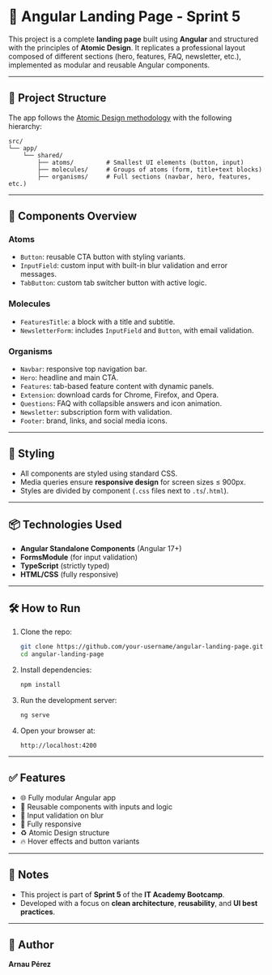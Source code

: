 # 🚀 Angular Landing Page - Sprint 5

This project is a complete **landing page** built using **Angular** and structured with the principles of **Atomic Design**. It replicates a professional layout composed of different sections (hero, features, FAQ, newsletter, etc.), implemented as modular and reusable Angular components.

---

## 🧱 Project Structure

The app follows the [Atomic Design methodology](https://bradfrost.com/blog/post/atomic-web-design/) with the following hierarchy:

```
src/
└── app/
    └── shared/
        ├── atoms/         # Smallest UI elements (button, input)
        ├── molecules/     # Groups of atoms (form, title+text blocks)
        ├── organisms/     # Full sections (navbar, hero, features, etc.)
```

---

## 🧩 Components Overview

### Atoms
- `Button`: reusable CTA button with styling variants.
- `InputField`: custom input with built-in blur validation and error messages.
- `TabButton`: custom tab switcher button with active logic.

### Molecules
- `FeaturesTitle`: a block with a title and subtitle.
- `NewsletterForm`: includes `InputField` and `Button`, with email validation.

### Organisms
- `Navbar`: responsive top navigation bar.
- `Hero`: headline and main CTA.
- `Features`: tab-based feature content with dynamic panels.
- `Extension`: download cards for Chrome, Firefox, and Opera.
- `Questions`: FAQ with collapsible answers and icon animation.
- `Newsletter`: subscription form with validation.
- `Footer`: brand, links, and social media icons.

---

## 🎨 Styling

- All components are styled using standard CSS.
- Media queries ensure **responsive design** for screen sizes ≤ 900px.
- Styles are divided by component (`.css` files next to `.ts`/`.html`).

---

## 📦 Technologies Used

- **Angular Standalone Components** (Angular 17+)
- **FormsModule** (for input validation)
- **TypeScript** (strictly typed)
- **HTML/CSS** (fully responsive)

---

## 🛠️ How to Run

1. Clone the repo:
   ```bash
   git clone https://github.com/your-username/angular-landing-page.git
   cd angular-landing-page
   ```

2. Install dependencies:
   ```bash
   npm install
   ```

3. Run the development server:
   ```bash
   ng serve
   ```

4. Open your browser at:
   ```
   http://localhost:4200
   ```

---

## ✅ Features

- 🌐 Fully modular Angular app
- 🔁 Reusable components with inputs and logic
- 🧪 Input validation on blur
- 📱 Fully responsive
- ♻️ Atomic Design structure
- 🔥 Hover effects and button variants

---

## 📌 Notes

- This project is part of **Sprint 5** of the **IT Academy Bootcamp**.
- Developed with a focus on **clean architecture**, **reusability**, and **UI best practices**.

---

## 🧠 Author

**Arnau Pérez**  
